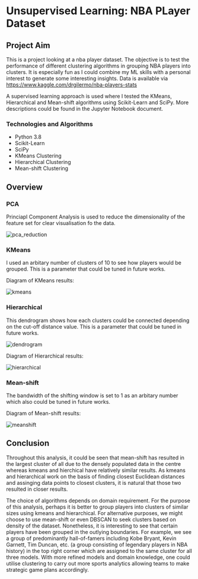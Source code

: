 # Unsupervised Learning: NBA PLayer Dataset

## Project Aim

This is a project looking at a nba player dataset. The objective is to test the performance of different clustering algorithms in grouping NBA players into clusters. It is especially fun as I could combine my ML skills with a personal interest to generate some interesting insights. Data is available via https://www.kaggle.com/drgilermo/nba-players-stats

A supervised learning approach is used where I tested the KMeans, Hierarchical and Mean-shift algorithms using Scikit-Learn and SciPy. More descriptions could be found in the Jupyter Notebook document.

### Technologies and Algorithms
* Python 3.8
* Scikit-Learn
* SciPy
* KMeans Clustering
* Hierarchical Clustering
* Mean-shift Clustering

## Overview

### PCA
Princiapl Component Analysis is used to reduce the dimensionality of the feature set for clear visualisation fo the data. 

![pca_reduction](https://user-images.githubusercontent.com/91271318/137004271-d3fc8797-3e88-46fb-adc9-96281691acf6.png)

### KMeans
I used an arbitary number of clusters of 10 to see how players would be grouped. This is a parameter that could be tuned in future works.

Diagram of KMeans results:

![kmeans](https://user-images.githubusercontent.com/91271318/137004266-97fff260-f5b9-4356-ad7b-6408d9956a6a.png)

### Hierarchical
This dendrogram shows how each clusters could be connected depending on the cut-off distance value. This is a parameter that could be tuned in future works.

![dendrogram](https://user-images.githubusercontent.com/91271318/137004259-cae74b96-abd3-4bc9-a2ff-295407a611e5.png)

Diagram of Hierarchical results:

![hierarchical](https://user-images.githubusercontent.com/91271318/137004265-8a586b60-c3da-43af-b462-276d47d7a40f.png)

### Mean-shift 
The bandwidth of the shifting window is set to 1 as an arbitary number which also could be tuned in future works.

Diagram of Mean-shift results:

![meanshift](https://user-images.githubusercontent.com/91271318/137004269-d66cba14-8805-45d4-9327-f418cdc45c3f.png)

## Conclusion
Throughout this analysis, it could be seen that mean-shift has resulted in the largest cluster of all due to the densely populated data in the centre whereas kmeans and hierchical have relatively similar results. As kmeans and hierarchical work on the basis of finding closest Euclidean distances and assinging data points to closest clusters, it is natural that those two resulted in closer results.

The choice of algorithms depends on domain requirement. For the purpose of this analysis, perhaps it is better to group players into clusters of similar sizes using kmeans and hierarchical. For alternative purposes, we might choose to use mean-shift or even DBSCAN to seek clusters based on density of the dataset. Nonetheless, it is interesting to see that certain players have been grouped in the outlying boundaries. For example, we see a group of predominantly hall-of-famers including Kobe Bryant, Kevin Garnett, Tim Duncan, etc. (a group consisting of legendary players in NBA history) in the top right corner which are assigned to the same cluster for all three models. With more refined models and domain knowledge, one could utilise clustering to carry out more sports analytics allowing teams to make strategic game plans accordingly.
